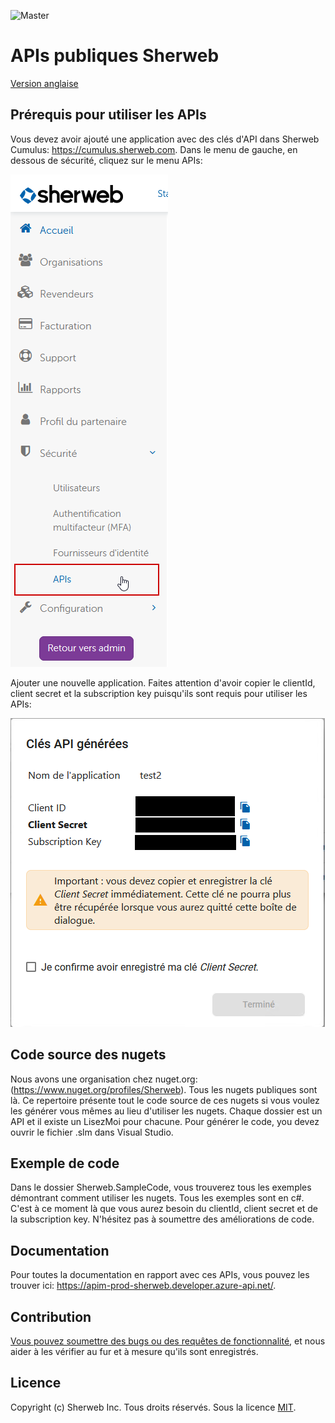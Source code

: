 ![Master](https://github.com/sherweb/Public-Apis/workflows/Master/badge.svg)

# APIs publiques Sherweb

[Version anglaise](README.md)

## Prérequis pour utiliser les APIs

Vous devez avoir ajouté une application avec des clés d'API dans Sherweb Cumulus: https://cumulus.sherweb.com. Dans le menu de gauche, en dessous de sécurité, cliquez sur le menu APIs:

![Menu dans Cumulus pour créer les clés d'API](docs/FR_ApiKeysMenu.png)

Ajouter une nouvelle application. Faites attention d'avoir copier le clientId, client secret et la subscription key puisqu'ils sont requis pour utiliser les APIs:

![Fenêtre pour copier toutes les informations nécessaires pour se connecter aux APIs](docs/FR_ApiInformations.png)

## Code source des nugets

Nous avons une organisation chez nuget.org: (https://www.nuget.org/profiles/Sherweb). Tous les nugets publiques sont là. Ce repertoire présente tout le code source de ces nugets si vous voulez les générer vous mêmes au lieu d'utiliser les nugets. Chaque dossier est un API et il existe un LisezMoi pour chacune. Pour générer le code, you devez ouvrir le fichier .slm dans Visual Studio.

## Exemple de code

Dans le dossier Sherweb.SampleCode, vous trouverez tous les exemples démontrant comment utiliser les nugets. Tous les exemples sont en c#. C'est à ce moment là que vous aurez besoin du clientId, client secret et de la subscription key. N'hésitez pas à soumettre des améliorations de code.

## Documentation

Pour toutes la documentation en rapport avec ces APIs, vous pouvez les trouver ici: https://apim-prod-sherweb.developer.azure-api.net/.

## Contribution

[Vous pouvez soumettre des bugs ou des requêtes de fonctionnalité](https://github.com/sherweb/Public-Apis/issues), et nous aider à les vérifier au fur et à mesure qu'ils sont enregistrés.

## Licence

Copyright (c) Sherweb Inc. Tous droits réservés.
Sous la licence [MIT](LICENSE.txt).
